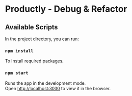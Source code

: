 # Productly - Debug & Refactor

## Available Scripts

In the project directory, you can run:

### `npm install`

To Install required packages.

### `npm start`

Runs the app in the development mode.\
Open [http://localhost:3000](http://localhost:3000) to view it in the browser.
